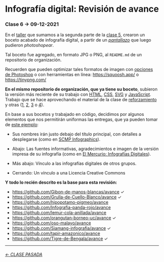 # Infografía digital: Revisión de avance

### Clase 6 → 09-12-2021

En el [taller](https://github.com/profesorfaco/infografia/tree/main/taller) que sumamos a la segunda parte de la [clase 5](https://github.com/profesorfaco/infografia/tree/main/clase-5), crearon un boceto acabado de infografía digital, a partir de un [*pantallazo*](https://www.site-shot.com/) que luego pudieron *photoshopear*.

Tal boceto fue agregado, en formato JPG o PNG, al `README.md` de un repositorio de organización. 

Recuerden que pueden optimizar tales formatos de imagen con [opciones de Photoshop](https://helpx.adobe.com/es/photoshop-elements/using/optimizing-images.html) o con herramientas en línea: https://squoosh.app/ o https://tinypng.com/  

**En el mismo repositorio de organización, que ya tiene su boceto**, subieron la versión más reciente de su trabajo con [HTML](https://developer.mozilla.org/es/docs/Web/HTML), [CSS](https://developer.mozilla.org/es/docs/Web/CSS), [SVG](https://developer.mozilla.org/es/docs/Web/SVG) y [JavaScript](https://jsparagatos.com/). Trabajo que se hace aprovechando el material de la clase de [reforzamiento](https://profesorfaco.github.io/infografia/reforzamiento/) y otras ([1](https://github.com/profesorfaco/infografia/tree/main/clase-1), [2](https://github.com/profesorfaco/infografia/tree/main/clase-2), [3](https://github.com/profesorfaco/infografia/tree/main/clase-3) o [4](https://github.com/profesorfaco/infografia/tree/main/clase-4)).

En base a sus bocetos y trabajado en código, decidimos por algunos elementos que nos permitirán uniformas las entregas, que ya pueden tomar de [este ejemplo](https://profesorfaco.github.io/infografia/taller/uniforme/):

- Sus nombres irán justo debajo del título principal, con detalles a desplegarse (como en [SCMP Infographics](https://www.scmp.com/infographic/)).

- Abajo: Las fuentes informativas, agradecimientos e imagen de la versión impresa de su infografía (como en [El Mercurio: Infografías Digitales](http://infografias.elmercurio.com/)). 

- Más abajo: Vínculo a las infografías digitales de otros grupos. 

- Cerrando: Un vínculo a una Licencia Creative Commons

**Y todo lo recién descrito es la base para esta revisión:**

- https://github.com/Gibon-de-manos-blancas/avance ✓
- https://github.com/Grulla-de-Cuello-Blanco/avance ✓
- https://github.com/hipopotamo-pigmeo/avance
- https://github.com/Infografia-panda-rojo/avance
- https://github.com/lemur-cola-anillada/avance
- https://github.com/orangutan-borneo-uc/avance ✓
- https://github.com/oso-malayo/avance
- https://github.com/Siamang-infografia/avance ✓
- https://github.com/tapir-amazonico/avance
- https://github.com/Tigre-de-Bengala/avance ✓



- - - - - - - -

###### [← CLASE PASADA](https://github.com/profesorfaco/infografia/tree/main/clase-5)
